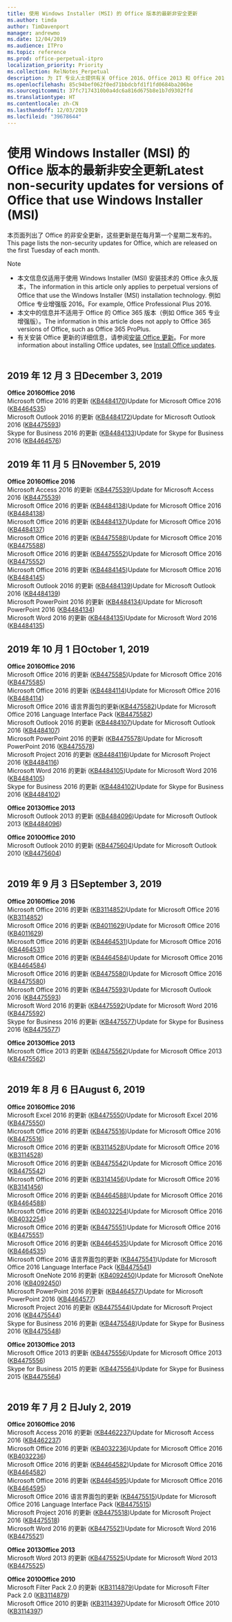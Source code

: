 ```yaml
---
title: 使用 Windows Installer (MSI) 的 Office 版本的最新非安全更新
ms.author: timda
author: TimDavenport
manager: andrewmo
ms.date: 12/04/2019
ms.audience: ITPro
ms.topic: reference
ms.prod: office-perpetual-itpro
localization_priority: Priority
ms.collection: RelNotes_Perpetual
description: 为 IT 专业人士提供有关 Office 2016、Office 2013 和 Office 2010 永久版本的最新非安全更新信息的链接
ms.openlocfilehash: 85c94bef062f0ed71bbdcbfd1f1fd0684ba206be
ms.sourcegitcommit: 37fc7174310b0a4dc6a816d675b8e1b7d9302ffd
ms.translationtype: HT
ms.contentlocale: zh-CN
ms.lasthandoff: 12/03/2019
ms.locfileid: "39678644"
---
```

# <a name="latest-non-security-updates-for-versions-of-office-that-use-windows-installer-msi"></a><span data-ttu-id="e8434-103">使用 Windows Installer (MSI) 的 Office 版本的最新非安全更新</span><span class="sxs-lookup"><span data-stu-id="e8434-103">Latest non-security updates for versions of Office that use Windows Installer (MSI)</span></span>

<span data-ttu-id="e8434-104">本页面列出了 Office 的非安全更新，这些更新是在每月第一个星期二发布的。</span><span class="sxs-lookup"><span data-stu-id="e8434-104">This page lists the non-security updates for Office, which are released on the first Tuesday of each month.</span></span>

> [!NOTE]
> - <span data-ttu-id="e8434-105">本文信息仅适用于使用 Windows Installer (MSI) 安装技术的 Office 永久版本，</span><span class="sxs-lookup"><span data-stu-id="e8434-105">The information in this article only applies to perpetual versions of Office that use the Windows Installer (MSI) installation technology.</span></span> <span data-ttu-id="e8434-106">例如 Office 专业增强版 2016。</span><span class="sxs-lookup"><span data-stu-id="e8434-106">For example, Office Professional Plus 2016.</span></span>
> - <span data-ttu-id="e8434-107">本文中的信息并不适用于 Office 的 Office 365 版本（例如 Office 365 专业增强版）。</span><span class="sxs-lookup"><span data-stu-id="e8434-107">The information in this article does not apply to Office 365 versions of Office, such as Office 365 ProPlus.</span></span>
> - <span data-ttu-id="e8434-108">有关安装 Office 更新的详细信息，请参阅[安装 Office 更新](https://support.office.com/article/2ab296f3-7f03-43a2-8e50-46de917611c5)。</span><span class="sxs-lookup"><span data-stu-id="e8434-108">For more information about installing Office updates, see [Install Office updates](https://support.office.com/article/2ab296f3-7f03-43a2-8e50-46de917611c5).</span></span>
<br/><br/>

## <a name="december-3-2019"></a><span data-ttu-id="e8434-109">2019 年 12 月 3 日</span><span class="sxs-lookup"><span data-stu-id="e8434-109">December 3, 2019</span></span>

<span data-ttu-id="e8434-110">**Office 2016**</span><span class="sxs-lookup"><span data-stu-id="e8434-110">**Office 2016**</span></span><br/>
<span data-ttu-id="e8434-111">Microsoft Office 2016 的更新 ([KB4484170](https://support.microsoft.com/help/4484170))</span><span class="sxs-lookup"><span data-stu-id="e8434-111">Update for Microsoft Office 2016 ([KB4464535](https://support.microsoft.com/help/4484170))</span></span> <br/>
<span data-ttu-id="e8434-112">Microsoft Outlook 2016 的更新 ([KB4484172](https://support.microsoft.com/help/4484172))</span><span class="sxs-lookup"><span data-stu-id="e8434-112">Update for Microsoft Outlook 2016 ([KB4475593](https://support.microsoft.com/help/4484172))</span></span> <br/>
<span data-ttu-id="e8434-113">Skype for Business 2016 的更新 ([KB4484133](https://support.microsoft.com/help/4484133))</span><span class="sxs-lookup"><span data-stu-id="e8434-113">Update for Skype for Business 2016  ([KB4464576](https://support.microsoft.com/help/4484133))</span></span> <br/>

## <a name="november-5-2019"></a><span data-ttu-id="e8434-114">2019 年 11 月 5 日</span><span class="sxs-lookup"><span data-stu-id="e8434-114">November 5, 2019</span></span>

<span data-ttu-id="e8434-115">**Office 2016**</span><span class="sxs-lookup"><span data-stu-id="e8434-115">**Office 2016**</span></span><br/>
<span data-ttu-id="e8434-116">Microsoft Access 2016 的更新 ([KB4475539](https://support.microsoft.com/help/4475539))</span><span class="sxs-lookup"><span data-stu-id="e8434-116">Update for Microsoft Access 2016 ([KB4475539](https://support.microsoft.com/help/4475539))</span></span> <br/>
<span data-ttu-id="e8434-117">Microsoft Office 2016 的更新 ([KB4484138](https://support.microsoft.com/help/4484138))</span><span class="sxs-lookup"><span data-stu-id="e8434-117">Update for Microsoft Office 2016 ([KB4484138](https://support.microsoft.com/help/4484138))</span></span> <br/>
<span data-ttu-id="e8434-118">Microsoft Office 2016 的更新 ([KB4484137](https://support.microsoft.com/help/4484137))</span><span class="sxs-lookup"><span data-stu-id="e8434-118">Update for Microsoft Office 2016 ([KB4484137](https://support.microsoft.com/help/4484137))</span></span> <br/>
<span data-ttu-id="e8434-119">Microsoft Office 2016 的更新 ([KB4475588](https://support.microsoft.com/help/4475588))</span><span class="sxs-lookup"><span data-stu-id="e8434-119">Update for Microsoft Office 2016 ([KB4475588](https://support.microsoft.com/help/4475588))</span></span> <br/>
<span data-ttu-id="e8434-120">Microsoft Office 2016 的更新 ([KB4475552](https://support.microsoft.com/help/4475552))</span><span class="sxs-lookup"><span data-stu-id="e8434-120">Update for Microsoft Office 2016 ([KB4475552](https://support.microsoft.com/help/4475552))</span></span> <br/>
<span data-ttu-id="e8434-121">Microsoft Office 2016 的更新 ([KB4484145](https://support.microsoft.com/help/4484145))</span><span class="sxs-lookup"><span data-stu-id="e8434-121">Update for Microsoft Office 2016 ([KB4484145](https://support.microsoft.com/help/4484145))</span></span> <br/>
<span data-ttu-id="e8434-122">Microsoft Outlook 2016 的更新 ([KB4484139](https://support.microsoft.com/help/4484139))</span><span class="sxs-lookup"><span data-stu-id="e8434-122">Update for Microsoft Outlook 2016 ([KB4484139](https://support.microsoft.com/help/4484139))</span></span> <br/>
<span data-ttu-id="e8434-123">Microsoft PowerPoint 2016 的更新 ([KB4484134](https://support.microsoft.com/help/4484134))</span><span class="sxs-lookup"><span data-stu-id="e8434-123">Update for Microsoft PowerPoint 2016 ([KB4484134](https://support.microsoft.com/help/4484134))</span></span> <br/>
<span data-ttu-id="e8434-124">Microsoft Word 2016 的更新 ([KB4484135](https://support.microsoft.com/help/4484135))</span><span class="sxs-lookup"><span data-stu-id="e8434-124">Update for Microsoft Word 2016 ([KB4484135](https://support.microsoft.com/help/4484135))</span></span> <br/>

## <a name="october-1-2019"></a><span data-ttu-id="e8434-125">2019 年 10 月 1 日</span><span class="sxs-lookup"><span data-stu-id="e8434-125">October 1, 2019</span></span>

<span data-ttu-id="e8434-126">**Office 2016**</span><span class="sxs-lookup"><span data-stu-id="e8434-126">**Office 2016**</span></span><br/>
<span data-ttu-id="e8434-127">Microsoft Office 2016 的更新 ([KB4475585](https://support.microsoft.com/help/4475585))</span><span class="sxs-lookup"><span data-stu-id="e8434-127">Update for Microsoft Office 2016 ([KB4475585](https://support.microsoft.com/help/4475585))</span></span> <br/> <span data-ttu-id="e8434-128">Microsoft Office 2016 的更新 ([KB4484114](https://support.microsoft.com/help/4484114))</span><span class="sxs-lookup"><span data-stu-id="e8434-128">Update for Microsoft Office 2016 ([KB4484114](https://support.microsoft.com/help/4484114))</span></span> <br/>
<span data-ttu-id="e8434-129">Microsoft Office 2016 语言界面包的更新([KB4475582](https://support.microsoft.com/help/4475582))</span><span class="sxs-lookup"><span data-stu-id="e8434-129">Update for Microsoft Office 2016 Language Interface Pack ([KB4475582](https://support.microsoft.com/help/4475582))</span></span><br/>
<span data-ttu-id="e8434-130">Microsoft Outlook 2016 的更新 ([KB4484107](https://support.microsoft.com/help/4484107))</span><span class="sxs-lookup"><span data-stu-id="e8434-130">Update for Microsoft Outlook 2016 ([KB4484107](https://support.microsoft.com/help/4484107))</span></span> <br/>
<span data-ttu-id="e8434-131">Microsoft PowerPoint 2016 的更新 ([KB4475578](https://support.microsoft.com/help/4475578))</span><span class="sxs-lookup"><span data-stu-id="e8434-131">Update for Microsoft PowerPoint 2016 ([KB4475578](https://support.microsoft.com/help/4475578))</span></span> <br/>
<span data-ttu-id="e8434-132">Microsoft Project 2016 的更新 ([KB4484116](https://support.microsoft.com/help/4484116))</span><span class="sxs-lookup"><span data-stu-id="e8434-132">Update for Microsoft Project 2016 ([KB4484116](https://support.microsoft.com/help/4484116))</span></span> <br/>
<span data-ttu-id="e8434-133">Microsoft Word 2016 的更新 ([KB4484105](https://support.microsoft.com/help/4484105))</span><span class="sxs-lookup"><span data-stu-id="e8434-133">Update for Microsoft Word 2016 ([KB4484105](https://support.microsoft.com/help/4484105))</span></span> <br/>
<span data-ttu-id="e8434-134">Skype for Business 2016 的更新 ([KB4484102](https://support.microsoft.com/help/4484102))</span><span class="sxs-lookup"><span data-stu-id="e8434-134">Update for Skype for Business 2016 ([KB4484102](https://support.microsoft.com/help/4484102))</span></span> <br/>

<span data-ttu-id="e8434-135">**Office 2013**</span><span class="sxs-lookup"><span data-stu-id="e8434-135">**Office 2013**</span></span><br/>
<span data-ttu-id="e8434-136">Microsoft Outlook 2013 的更新 ([KB4484096](https://support.microsoft.com/help/4484096))</span><span class="sxs-lookup"><span data-stu-id="e8434-136">Update for Microsoft Outlook 2013 ([KB4484096](https://support.microsoft.com/help/4484096))</span></span><br/>

<span data-ttu-id="e8434-137">**Office 2010**</span><span class="sxs-lookup"><span data-stu-id="e8434-137">**Office 2010**</span></span><br/>
<span data-ttu-id="e8434-138">Microsoft Outlook 2010 的更新 ([KB4475604](https://support.microsoft.com/help/4475604))</span><span class="sxs-lookup"><span data-stu-id="e8434-138">Update for Microsoft Outlook 2010 ([KB4475604](https://support.microsoft.com/help/4475604))</span></span><br/><br/>

## <a name="september-3-2019"></a><span data-ttu-id="e8434-139">2019 年 9 月 3 日</span><span class="sxs-lookup"><span data-stu-id="e8434-139">September 3, 2019</span></span>

<span data-ttu-id="e8434-140">**Office 2016**</span><span class="sxs-lookup"><span data-stu-id="e8434-140">**Office 2016**</span></span><br/>
<span data-ttu-id="e8434-141">Microsoft Office 2016 的更新 ([KB3114852](https://support.microsoft.com/help/3114852))</span><span class="sxs-lookup"><span data-stu-id="e8434-141">Update for Microsoft Office 2016 ([KB3114852](https://support.microsoft.com/help/3114852))</span></span><br/>
<span data-ttu-id="e8434-142">Microsoft Office 2016 的更新 ([KB4011629](https://support.microsoft.com/help/4011629))</span><span class="sxs-lookup"><span data-stu-id="e8434-142">Update for Microsoft Office 2016 ([KB4011629](https://support.microsoft.com/help/4011629))</span></span><br/>
<span data-ttu-id="e8434-143">Microsoft Office 2016 的更新 ([KB4464531](https://support.microsoft.com/help/4464531))</span><span class="sxs-lookup"><span data-stu-id="e8434-143">Update for Microsoft Office 2016 ([KB4464531](https://support.microsoft.com/help/4464531))</span></span><br/>
<span data-ttu-id="e8434-144">Microsoft Office 2016 的更新 ([KB4464584](https://support.microsoft.com/help/4464584))</span><span class="sxs-lookup"><span data-stu-id="e8434-144">Update for Microsoft Office 2016 ([KB4464584](https://support.microsoft.com/help/4464584))</span></span><br/>
<span data-ttu-id="e8434-145">Microsoft Office 2016 的更新 ([KB4475580](https://support.microsoft.com/help/4475580))</span><span class="sxs-lookup"><span data-stu-id="e8434-145">Update for Microsoft Office 2016 ([KB4475580](https://support.microsoft.com/help/4475580))</span></span><br/>
<span data-ttu-id="e8434-146">Microsoft Office 2016 的更新 ([KB4475593](https://support.microsoft.com/help/4475593))</span><span class="sxs-lookup"><span data-stu-id="e8434-146">Update for Microsoft Outlook 2016 ([KB4475593](https://support.microsoft.com/help/4475593))</span></span><br/>
<span data-ttu-id="e8434-147">Microsoft Word 2016 的更新 ([KB4475592](https://support.microsoft.com/help/4475592))</span><span class="sxs-lookup"><span data-stu-id="e8434-147">Update for Microsoft Word 2016 ([KB4475592](https://support.microsoft.com/help/4475592))</span></span><br/>
<span data-ttu-id="e8434-148">Skype for Business 2016 的更新 ([KB4475577](https://support.microsoft.com/help/4475577))</span><span class="sxs-lookup"><span data-stu-id="e8434-148">Update for Skype for Business 2016 ([KB4475577](https://support.microsoft.com/help/4475577))</span></span><br/>

<span data-ttu-id="e8434-149">**Office 2013**</span><span class="sxs-lookup"><span data-stu-id="e8434-149">**Office 2013**</span></span><br/>
<span data-ttu-id="e8434-150">Microsoft Office 2013 的更新 ([KB4475562](https://support.microsoft.com/help/4475562))</span><span class="sxs-lookup"><span data-stu-id="e8434-150">Update for Microsoft Office 2013 ([KB4475562](https://support.microsoft.com/help/4475562))</span></span><br/><br/>



## <a name="august-6-2019"></a><span data-ttu-id="e8434-151">2019 年 8 月 6 日</span><span class="sxs-lookup"><span data-stu-id="e8434-151">August 6, 2019</span></span>

<span data-ttu-id="e8434-152">**Office 2016**</span><span class="sxs-lookup"><span data-stu-id="e8434-152">**Office 2016**</span></span><br/>
<span data-ttu-id="e8434-153">Microsoft Excel 2016 的更新 ([KB4475550](https://support.microsoft.com/help/4475550))</span><span class="sxs-lookup"><span data-stu-id="e8434-153">Update for Microsoft Excel 2016 ([KB4475550](https://support.microsoft.com/help/4475550))</span></span><br/>
<span data-ttu-id="e8434-154">Microsoft Office 2016 的更新 ([KB4475516](https://support.microsoft.com/help/4475516))</span><span class="sxs-lookup"><span data-stu-id="e8434-154">Update for Microsoft Office 2016 ([KB4475516](https://support.microsoft.com/help/4475516))</span></span><br/>
<span data-ttu-id="e8434-155">Microsoft Office 2016 的更新 ([KB3114528](https://support.microsoft.com/help/3114528))</span><span class="sxs-lookup"><span data-stu-id="e8434-155">Update for Microsoft Office 2016 ([KB3114528](https://support.microsoft.com/help/3114528))</span></span><br/>
<span data-ttu-id="e8434-156">Microsoft Office 2016 的更新 ([KB4475542](https://support.microsoft.com/help/4475542))</span><span class="sxs-lookup"><span data-stu-id="e8434-156">Update for Microsoft Office 2016 ([KB4475542](https://support.microsoft.com/help/4475542))</span></span><br/>
<span data-ttu-id="e8434-157">Microsoft Office 2016 的更新 ([KB3141456](https://support.microsoft.com/help/3141456))</span><span class="sxs-lookup"><span data-stu-id="e8434-157">Update for Microsoft Office 2016 ([KB3141456](https://support.microsoft.com/help/3141456))</span></span><br/>
<span data-ttu-id="e8434-158">Microsoft Office 2016 的更新 ([KB4464588](https://support.microsoft.com/help/4464588))</span><span class="sxs-lookup"><span data-stu-id="e8434-158">Update for Microsoft Office 2016 ([KB4464588](https://support.microsoft.com/help/4464588))</span></span><br/>
<span data-ttu-id="e8434-159">Microsoft Office 2016 的更新 ([KB4032254](https://support.microsoft.com/help/4032254))</span><span class="sxs-lookup"><span data-stu-id="e8434-159">Update for Microsoft Office 2016 ([KB4032254](https://support.microsoft.com/help/4032254))</span></span><br/>
<span data-ttu-id="e8434-160">Microsoft Office 2016 的更新 ([KB4475551](https://support.microsoft.com/help/4475551))</span><span class="sxs-lookup"><span data-stu-id="e8434-160">Update for Microsoft Office 2016 ([KB4475551](https://support.microsoft.com/help/4475551))</span></span><br/>
<span data-ttu-id="e8434-161">Microsoft Office 2016 的更新 ([KB4464535](https://support.microsoft.com/help/4464535))</span><span class="sxs-lookup"><span data-stu-id="e8434-161">Update for Microsoft Office 2016 ([KB4464535](https://support.microsoft.com/help/4464535))</span></span><br/>
<span data-ttu-id="e8434-162">Microsoft Office 2016 语言界面包的更新 ([KB4475541](https://support.microsoft.com/help/4475541))</span><span class="sxs-lookup"><span data-stu-id="e8434-162">Update for Microsoft Office 2016 Language Interface Pack ([KB4475541](https://support.microsoft.com/help/4475541))</span></span><br/>
<span data-ttu-id="e8434-163">Microsoft OneNote 2016 的更新 ([KB4092450](https://support.microsoft.com/help/4092450))</span><span class="sxs-lookup"><span data-stu-id="e8434-163">Update for Microsoft OneNote 2016 ([KB4092450](https://support.microsoft.com/help/4092450))</span></span><br/>
<span data-ttu-id="e8434-164">Microsoft PowerPoint 2016 的更新 ([KB4464577](https://support.microsoft.com/help/4464577))</span><span class="sxs-lookup"><span data-stu-id="e8434-164">Update for Microsoft PowerPoint 2016 ([KB4464577](https://support.microsoft.com/help/4464577))</span></span><br/>
<span data-ttu-id="e8434-165">Microsoft Project 2016 的更新 ([KB4475544](https://support.microsoft.com/help/4475544))</span><span class="sxs-lookup"><span data-stu-id="e8434-165">Update for Microsoft Project 2016 ([KB4475544](https://support.microsoft.com/help/4475544))</span></span><br/>
<span data-ttu-id="e8434-166">Skype for Business 2016 的更新 ([KB4475548](https://support.microsoft.com/help/4475548))</span><span class="sxs-lookup"><span data-stu-id="e8434-166">Update for Skype for Business 2016 ([KB4475548](https://support.microsoft.com/help/4475548))</span></span><br/>

<span data-ttu-id="e8434-167">**Office 2013**</span><span class="sxs-lookup"><span data-stu-id="e8434-167">**Office 2013**</span></span><br/>
<span data-ttu-id="e8434-168">Microsoft Office 2013 的更新 ([KB4475556](https://support.microsoft.com/help/4475556))</span><span class="sxs-lookup"><span data-stu-id="e8434-168">Update for Microsoft Office 2013 ([KB4475556](https://support.microsoft.com/help/4475556))</span></span><br/>
<span data-ttu-id="e8434-169">Skype for Business 2015 的更新 ([KB4475564](https://support.microsoft.com/help/4475564))</span><span class="sxs-lookup"><span data-stu-id="e8434-169">Update for Skype for Business 2015 ([KB4475564](https://support.microsoft.com/help/4475564))</span></span><br/><br/>



## <a name="july-2-2019"></a><span data-ttu-id="e8434-170">2019 年 7 月 2 日</span><span class="sxs-lookup"><span data-stu-id="e8434-170">July 2, 2019</span></span>

<span data-ttu-id="e8434-171">**Office 2016**</span><span class="sxs-lookup"><span data-stu-id="e8434-171">**Office 2016**</span></span><br/>
<span data-ttu-id="e8434-172">Microsoft Access 2016 的更新 ([KB4462237](https://support.microsoft.com/help/4462237))</span><span class="sxs-lookup"><span data-stu-id="e8434-172">Update for Microsoft Access 2016 ([KB4462237](https://support.microsoft.com/help/4462237))</span></span><br/>
<span data-ttu-id="e8434-173">Microsoft Office 2016 的更新 ([KB4032236](https://support.microsoft.com/help/4032236))</span><span class="sxs-lookup"><span data-stu-id="e8434-173">Update for Microsoft Office 2016 ([KB4032236](https://support.microsoft.com/help/4032236))</span></span><br/>
<span data-ttu-id="e8434-174">Microsoft Office 2016 的更新 ([KB4464582](https://support.microsoft.com/help/4464582))</span><span class="sxs-lookup"><span data-stu-id="e8434-174">Update for Microsoft Office 2016 ([KB4464582](https://support.microsoft.com/help/4464582))</span></span><br/>
<span data-ttu-id="e8434-175">Microsoft Office 2016 的更新 ([KB4464595](https://support.microsoft.com/help/4464595))</span><span class="sxs-lookup"><span data-stu-id="e8434-175">Update for Microsoft Office 2016 ([KB4464595](https://support.microsoft.com/help/4464595))</span></span><br/>
<span data-ttu-id="e8434-176">Microsoft Office 2016 语言界面包的更新 ([KB4475515](https://support.microsoft.com/help/4475515))</span><span class="sxs-lookup"><span data-stu-id="e8434-176">Update for Microsoft Office 2016 Language Interface Pack  ([KB4475515](https://support.microsoft.com/help/4475515))</span></span><br/>
<span data-ttu-id="e8434-177">Microsoft Project 2016 的更新 ([KB4475518](https://support.microsoft.com/help/4475518))</span><span class="sxs-lookup"><span data-stu-id="e8434-177">Update for Microsoft Project 2016 ([KB4475518](https://support.microsoft.com/help/4475518))</span></span><br/>
<span data-ttu-id="e8434-178">Microsoft Word 2016 的更新 ([KB4475521](https://support.microsoft.com/help/4475521))</span><span class="sxs-lookup"><span data-stu-id="e8434-178">Update for Microsoft Word 2016 ([KB4475521](https://support.microsoft.com/help/4475521))</span></span><br/>


<span data-ttu-id="e8434-179">**Office 2013**</span><span class="sxs-lookup"><span data-stu-id="e8434-179">**Office 2013**</span></span><br/>
<span data-ttu-id="e8434-180">Microsoft Word 2013 的更新 ([KB4475525](https://support.microsoft.com/help/4475525))</span><span class="sxs-lookup"><span data-stu-id="e8434-180">Update for Microsoft Word 2013 ([KB4475525](https://support.microsoft.com/help/4475525))</span></span><br/>


<span data-ttu-id="e8434-181">**Office 2010**</span><span class="sxs-lookup"><span data-stu-id="e8434-181">**Office 2010**</span></span><br/>
<span data-ttu-id="e8434-182">Microsoft Filter Pack 2.0 的更新 ([KB3114879](https://support.microsoft.com/help/3114879))</span><span class="sxs-lookup"><span data-stu-id="e8434-182">Update for Microsoft Filter Pack 2.0 ([KB3114879](https://support.microsoft.com/help/3114879))</span></span><br/><span data-ttu-id="e8434-183">Microsoft Office 2010 的更新 ([KB3114397](https://support.microsoft.com/help/3114397))</span><span class="sxs-lookup"><span data-stu-id="e8434-183">Update for Microsoft Office 2010 ([KB3114397](https://support.microsoft.com/help/3114397))</span></span><br/><br/>

